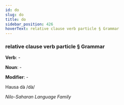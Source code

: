 ```yaml
---
id: do
slug: do
title: do
sidebar_position: 426
hoverText: relative clause verb particle § Grammar
---
```


### relative clause verb particle § Grammar

**Verb**: -

**Noun**: -

**Modifier**: -

Hausa dà /dà/

*Nilo-Saharan Language Family*